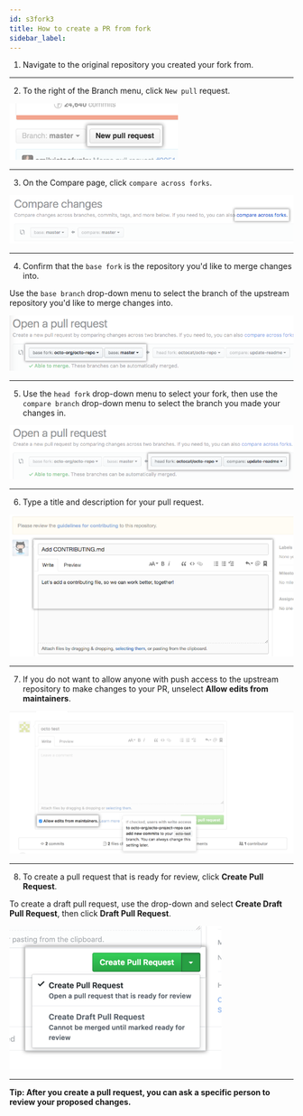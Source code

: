```yaml
---
id: s3fork3
title: How to create a PR from fork
sidebar_label:
---
```



1. Navigate to the original repository you created your fork from.

---

2. To the right of the Branch menu, click `New pull` request.




![xxx](https://raw.githubusercontent.com/ChickenKyiv/awesome-git-article/master/img/PR/CreatePR/pull-request-start-review-button.png)

---


3. On the Compare page, click `compare across forks`.



![xxx](https://raw.githubusercontent.com/ChickenKyiv/awesome-git-article/master/img/PR/CreatePR/compare-across-forks-link.png)

---

4. Confirm that the `base fork` is the repository you'd like to merge changes into.

Use the `base branch` drop-down menu to select the branch of the upstream repository you'd like to merge changes into.



![xxx](https://raw.githubusercontent.com/ChickenKyiv/awesome-git-article/master/img/PR/CreatePR/choose-base-fork-and-branch.png)

---


5. Use the `head fork` drop-down menu to select your fork, then use the
`compare branch` drop-down menu to select the branch you made your changes in.


![xxx](https://raw.githubusercontent.com/ChickenKyiv/awesome-git-article/master/img/PR/CreatePR/choose-head-fork-compare-branch.png)

---


6. Type a title and description for your pull request.



![xxx](https://raw.githubusercontent.com/ChickenKyiv/awesome-git-article/master/img/PR/CreatePR/pullrequest-description.png)


---

7. If you do not want to allow anyone with push access to the upstream repository to make changes to your PR, unselect **Allow edits from maintainers**.



![xxx](https://raw.githubusercontent.com/ChickenKyiv/awesome-git-article/master/img/PR/CreatePR/allow-maintainers-to-make-edits.png)


---


8. To create a pull request that is ready for review, click **Create Pull Request**.


To create a draft pull request, use the drop-down and select **Create Draft Pull Request**, then click **Draft Pull Request**.



![xxx](https://raw.githubusercontent.com/ChickenKyiv/awesome-git-article/master/img/PR/CreatePR/pullrequest-send.png)

---

**Tip: After you create a pull request, you can ask a specific person to review your proposed changes.**
